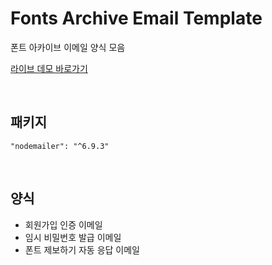 # Fonts Archive Email Template

폰트 아카이브 이메일 양식 모음

[라이브 데모 바로가기](https://fonts-archive.github.io/fonts-archive-email-template/)

&nbsp;

## 패키지

```
"nodemailer": "^6.9.3"
```

&nbsp;

## 양식

- 회원가입 인증 이메일
- 임시 비밀번호 발급 이메일
- 폰트 제보하기 자동 응답 이메일
